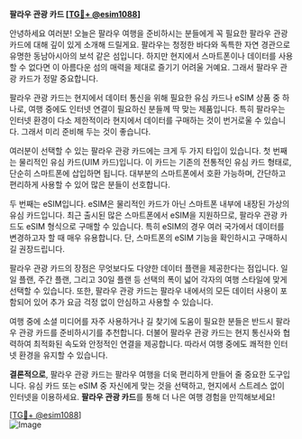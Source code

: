 **팔라우 관광 카드 [[TG💪+ @esim1088](https://t.me/s/esim1088)]**

안녕하세요 여러분! 오늘은 팔라우 여행을 준비하시는 분들에게 꼭 필요한 팔라우 관광 카드에 대해 깊이 있게 소개해 드릴게요. 팔라우는 청정한 바다와 독특한 자연 경관으로 유명한 동남아시아의 보석 같은 섬입니다. 하지만 현지에서 스마트폰이나 데이터를 사용할 수 없다면 이 아름다운 섬의 매력을 제대로 즐기기 어려울 거예요. 그래서 팔라우 관광 카드가 정말 중요합니다.

팔라우 관광 카드는 현지에서 데이터 통신을 위해 필요한 유심 카드나 eSIM 상품 중 하나로, 여행 중에도 인터넷 연결이 필요하신 분들께 딱 맞는 제품입니다. 특히 팔라우는 인터넷 환경이 다소 제한적이라 현지에서 데이터를 구매하는 것이 번거로울 수 있습니다. 그래서 미리 준비해 두는 것이 좋습니다.

여러분이 선택할 수 있는 팔라우 관광 카드에는 크게 두 가지 타입이 있습니다. 첫 번째는 물리적인 유심 카드(UIM 카드)입니다. 이 카드는 기존의 전통적인 유심 카드 형태로, 단순히 스마트폰에 삽입하면 됩니다. 대부분의 스마트폰에서 호환 가능하며, 간단하고 편리하게 사용할 수 있어 많은 분들이 선호합니다.

두 번째는 eSIM입니다. eSIM은 물리적인 카드가 아닌 스마트폰 내부에 내장된 가상의 유심 카드입니다. 최근 출시된 많은 스마트폰에서 eSIM을 지원하므로, 팔라우 관광 카드도 eSIM 형식으로 구매할 수 있습니다. 특히 eSIM의 경우 여러 국가에서 데이터를 변경하고자 할 때 매우 유용합니다. 단, 스마트폰의 eSIM 기능을 확인하시고 구매하시길 권장드립니다.

팔라우 관광 카드의 장점은 무엇보다도 다양한 데이터 플랜을 제공한다는 점입니다. 일일 플랜, 주간 플랜, 그리고 30일 플랜 등 선택의 폭이 넓어 각자의 여행 스타일에 맞게 선택할 수 있습니다. 또한, 팔라우 관광 카드는 팔라우 내에서의 모든 데이터 사용이 포함되어 있어 추가 요금 걱정 없이 안심하고 사용할 수 있습니다.

여행 중에 소셜 미디어를 자주 사용하거나 길 찾기에 도움이 필요한 분들은 반드시 팔라우 관광 카드를 준비하시기를 추천합니다. 더불어 팔라우 관광 카드는 현지 통신사와 협력하여 최적화된 속도와 안정적인 연결을 제공합니다. 따라서 여행 중에도 쾌적한 인터넷 환경을 유지할 수 있습니다.

**결론적으로**, 팔라우 관광 카드는 팔라우 여행을 더욱 편리하게 만들어 줄 중요한 도구입니다. 유심 카드 또는 eSIM 중 자신에게 맞는 것을 선택하고, 현지에서 스트레스 없이 인터넷을 이용하세요. **팔라우 관광 카드**를 통해 더 나은 여행 경험을 만끽해보세요!

[[TG💪+ @esim1088](https://t.me/s/esim1088)]  
![Image](https://i.postimg.cc/Y0z9fWf4/image.png)